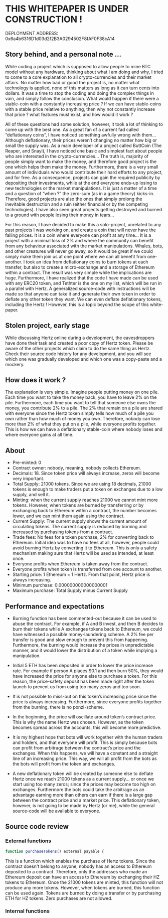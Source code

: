 # THIS WHITEPAPER IS UNDER CONSTRUCTION !


DEPLOYMENT ADDRESS:
0x6a4b6316D1d03d2f2B3A0294502F8fAF0F38cA14


## Story behind, and a personal note ...
While coding a project which is supposed to allow people to mine BTC model without any hardware, thinking about what I am doing and why, I tried to come to a core explanation to all crypto-currencies and their market affairs. No matter how bad or good the project is, no matter what technology is applied, none of this matters as long as it can turn cents into dollars. It was a time to stop the coding and doing the complex things in vain, and simply follow the conclusion. What would happen if there were a stable-coin with a constantly increasing price ? If we can have stable-coins with a stable price relative to anything, then why not constantly increase that price ? what features must exist, and how would it work ? 

All of these questions had some solution, however, it took a lot of thinking to come up with the best one.  As a great fan of a current fad called “deflationary coins”, I have noticed something awfully wrong with them... Although deflationary, their prices weren’t changing no matter how big or small the supply was. As a main developer of a project called ButtCoin (The Reaper, and Snayl), I have noticed one basic and simplest fact about people who are interested in the crypto-currencies... The truth is, majority of people simply want to make the money, and therefore good project is the one which helps them make the money. Furthermore, there is a very small amount of individuals who would contribute their hard efforts to any project, and for free. As a consequence, projects can gain the required publicity by depositing their investments, while at the end everyone ends-up losing to new technologies or the market manipulations.  It is just a matter of a time and a question of “when ?” the zero-sum (as in a game theory) kicks-in. Therefore, good projects are also the ones that simply prolong the inevitable destruction and a ruin (either financial or by the competing technologies). I have also seen great projects getting destroyed and burned to a ground with people losing their money in tears... 

For this reason, I have decided to make this a solo-project, unrelated to any past projects I was working on, and create a coin that will never have the falling prices. It is a coin where everyone can profit at any time... It is a project with a minimal loss of 2% and where the community can benefit from any behaviour associated with the market manipulations. Whales, bots, and other creatures will never go away, so it would be great if we could simply make them join us at one point where we can all benefit from one-another. I took an idea from deflationary coins to burn tokens at each transfer, but also to create a micro-exchange and a storage of Ethereum within a contract. The result was very simple while the implications are huge. Furthermore, I have realized that the code I have made can be used with any ERC20 token, and Tethter is the one on my list, which will be run in a parallel with Hertz. A generalized source-code with instructions will be made so that anyone can take it and generate their own token in order to deflate any other token they want. We can even deflate deflationary tokens, including the Hertz !  However, this is a topic beyond the scope of this white-paper.

## Stolen project, early stage
While discussing Hertz online during a development, the eavesdroppers have done their task and created a poor copy of Hertz token. Please be aware of the other projects which claim to do the same thing as Hertz. Check their source code history for any development, and you will see which one was gradually developed and which one was a copy-paste and a mockery.


## How does it work ?
The explanation is very simple. Imagine people putting money on one pile. Each time you want to take the money back, you have to leave 2% on the pile. Furthermore, each time you want to tell that someone else owns the money, you contribute 2% to a pile. The 2% that remain on a pile are shared with everyone since the Hertz token simply tells how much of a pile you own rather than how much of money you own. Therefore, nobody can lose more than 2% of what they put on a pile, while everyone profits together. This is how we can have a deflationary stable-coin where nobody loses and where everyone gains at all time.


## About
- Pre-minted: 0
- Contract owner: nobody, meaning, nobody collects Ethereum.
- Decimals: 18. Since token price will always increase, zeros will become very important.
- Total Supply: 21000 tokens. Since we are using 18 decimals, 21000 tokens is enough to make traders put a token on exchanges due to a low supply, and sell it.
- Minting: when the current supply reaches 21000 we cannot mint more tokens. However, when tokens are burned by transferring or by exchanging back to Ethereum within a contract, the number becomes lower, and we can mint them again using the contract.
- Current Supply: The current supply shows the current amount of circulating tokens. The current supply is reduced by burning and increased by purchasing tokens from a contract.
- Trade fees: No fees for a token purchase, 2% for converting back to Ethereum. Initial idea was to have no fees at all, however, people could avoid burning Hertz by converting it to Ethereum. This is only a safety mechanism making sure that Hertz will be used as intended, at least once.
- Everyone profits when Ethereum is taken away from the contract.
- Everyone profits when token is transferred from one account to another.
- Starting price: 1 Ethereum = 1 Hertz. From that point, Hertz price is always increasing.
- Minimum purchase: 0.000000000000000001
- Maximum purchase: Total Supply minus Current Supply



## Performance and expectations
 
- Burning function has been commented-out because it can be used to abuse the contract. For example, if A and B invest, and then B decides to burn their tokens while A exchanges tokens back to Ethereum, we could have witnessed a possible money-laundering scheme. A 2% fee per transfer is good and slow enough to prevent this from happening. Furthermore, the burning would increase the prices in unpredictable manner, and it would lower the distribution of a token while implying a manipulation.

- Initial 5 ETH has been deposited in order to lower the price increase rate. For example if person A places $0.1 and then burn 50%, they would have increased the price for anyone else to purchase a token. For this reason, the price-safety deposit has been made right after the token launch to prevent us from using too many zeros and too soon.

- It is not possible to miss-out on this token’s increasing price since the price is always increasing. Furthermore, since everyone profits together from the burning, there is no ponzi-scheme.

- In the beginning, the price will oscillate around token’s contract price. This is why the name Hertz was chosen. However, as the token becomes spread across the accounts, this will become more predictive.

- It is my highest hope that bots will work together with the human traders and holders, and that everyone will profit. This is simply because bots can profit from arbitrage between the contract’s price and the exchanges. When this happens, we will have a constant and a straight line of an increasing price. This way, we will all profit from the bots as the bots will profit from the token and exchanges.

- A new deflationary token will be created by someone else to deflate Hertz once we reach 21000 tokens as a current supply... or once we start using too many zeros; since the prices may become too high on exchanges. Furthermore the bots could take the arbitrage as an advantage earning more than others can earn if there is a large gap between the contract price and a market price. This deflationary token, however, is not going to be made by Hertz (or me), while the general source-code will be available to everyone.

## Source code review

### External functions
``` js
function purchaseTokens() external payable {
```
This is a function which enables the purchase of Hertz tokens. Since the contract doesn't belong to anyone, nobody has an access to Ethereum deposited to a contract. Therefore, only the addresses who made an Ethereum deposit can have an access to Ethereum by exchanging their HZ tokens to Ethereum. Once the 21000 tokens are minted, this function will not produce any more tokens. However, when tokens are burned, this function can be used again. Tokens are burned by doing a transfer or by purchasing ETH for HZ tokens. Zero purchases are not allowed.

### Internal functions


